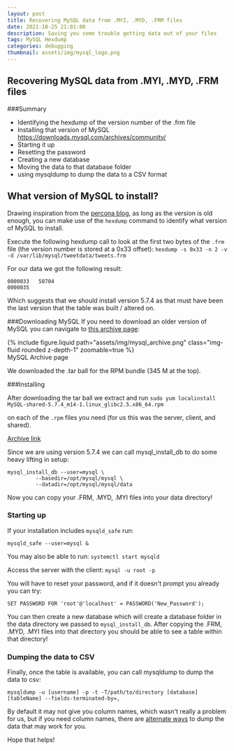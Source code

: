 ```yaml
---
layout: post
title: Recovering MySQL data from .MYI, .MYD, .FRM files
date: 2021-10-25 21:01:00
description: Saving you some trouble getting data out of your files
tags: MySQL Hexdump
categories: debugging
thumbnail: assets/img/mysql_logo.png
---
```


## Recovering MySQL data from .MYI, .MYD, .FRM files

###Summary

* Identifying the hexdump of the version number of the .frm file  
* Installing that version of MySQL
        https://downloads.mysql.com/archives/community/
* Starting it up
* Resetting the password
* Creating a new database
* Moving the data to that database folder
* using mysqldump to dump the data to a CSV format



## What version of MySQL to install?

Drawing inspiration from the [percona blog](https://www.percona.com/blog/2015/07/09/obtain-mysql-version-frm-file/), as long as the version is old enough, you can make use of the ``hexdump`` command to identify what version of MySQL to install. 

Execute the following hexdump call to look at the first two bytes of the `.frm` file (the version number is stored at a 0x33 offset):
```hexdump -s 0x33 -n 2 -v -d /var/lib/mysql/tweetdata/tweets.frm```

For our data we got the following result:

	0000033   50704                                               
	0000035


Which suggests that we should install version 5.7.4 as that must have been the last version that the table was built / altered on.

###Downloading MySQL
If you need to download an older version of MySQL you can navigate to [this archive page](https://downloads.mysql.com/archives/community/):

<div class="row mt-1">
    <div class="col-sm mt-3 mt-md-0">
        {% include figure.liquid path="assets/img/mysql_archive.png" class="img-fluid rounded z-depth-1" zoomable=true %}
    </div>
</div>
<caption class="caption">
        MySQL Archive page
</caption>
<!-- ![MySQL Archive page](/assets/img/mysql_archive.png) -->

We downloaded the .tar ball for the RPM bundle (345 M at the top). 

###Installing

After downloading the tar ball we extract and run 
```sudo yum localinstall MySQL-shared-5.7.4_m14-1.linux_glibc2.5.x86_64.rpm```

on each of the `.rpm` files you need (for us this was the server, client, and shared). 

[Archive link](https://web.archive.org/web/20170810042727/https://dev.mysql.com/doc/refman/5.5/en/mysql-install-db.html)

Since we are using version 5.7.4 we can call mysql_install_db to do some heavy lifting in setup:
```
mysql_install_db --user=mysql \
         --basedir=/opt/mysql/mysql \
         --datadir=/opt/mysql/mysql/data
```

Now you can copy your .FRM, .MYD, .MYI files into your data directory!

### Starting up
If your installation includes `mysqld_safe` run:
```
mysqld_safe --user=mysql &
```

You may also be able to run: `systemctl start mysqld`

Access the server with the client:
```mysql -u root -p```

You will have to reset your password, and if it doesn't prompt you already you can try:
```
SET PASSWORD FOR 'root'@'localhost' = PASSWORD('New_Password');
```

You can then create a new database which will create a database folder in the data directory we passed to `mysql_install_db`. After copying the .FRM, .MYD, .MYI files into that directory you should be able to see a table within that directory! 

### Dumping the data to CSV
Finally, once the table is available, you can call mysqldump to dump the data to csv:
```
mysqldump -u [username] -p -t -T/path/to/directory [database] [tableName] --fields-terminated-by=,
```
By default it may not give you column names, which wasn't really a problem for us, but if you need column names, there are [alternate ways](https://stackoverflow.com/questions/262924/how-to-export-dump-a-mysql-table-into-a-text-file-including-the-field-names-a) to dump the data that may work for you. 

Hope that helps!
<!-----
![Installing c++ extension](/assets/images/vscode_1a_cpp.png)
----->
